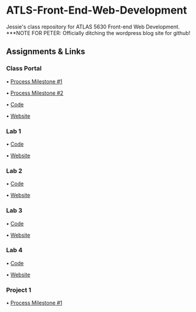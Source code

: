 # ATLS-Front-End-Web-Development

Jessie's class repository for ATLAS 5630 Front-end Web Development. ***NOTE FOR PETER: Officially ditching the wordpress blog site for github!

## Assignments & Links

### Class Portal

• [Process Milestone #1](https://github.com/JHamilton-Burns/ATLS-Front-End-Web-Development/tree/main/process)

• [Process Milestone #2](https://github.com/JHamilton-Burns/ATLS-Front-End-Web-Development/tree/main/process)

• [Code](https://github.com/JHamilton-Burns/ATLS-Front-End-Web-Development/tree/main/code/class-portal)

• [Website](https://web-development-neon.vercel.app)

### Lab 1

• [Code](https://github.com/JHamilton-Burns/ATLS-Front-End-Web-Development/tree/main/code/class-portal/lab-1)

• [Website](https://web-development-neon.vercel.app/lab-1/index.html)

### Lab 2

• [Code](https://github.com/JHamilton-Burns/ATLS-Front-End-Web-Development/tree/main/code/class-portal/lab-2)

• [Website](https://web-development-neon.vercel.app/lab-2/index.html)

### Lab 3

• [Code](https://github.com/JHamilton-Burns/ATLS-Front-End-Web-Development/tree/main/code/class-portal/lab-3)

• [Website](https://web-development-neon.vercel.app/lab-3/index.html)

### Lab 4 

• [Code](https://github.com/JHamilton-Burns/ATLS-Front-End-Web-Development/tree/main/code/class-portal/lab-4)

• [Website](https://web-development-neon.vercel.app/lab-4/index.html)

### Project 1

• [Process Milestone #1](https://github.com/JHamilton-Burns/ATLS-Front-End-Web-Development/blob/main/process/project-1/README.md)
